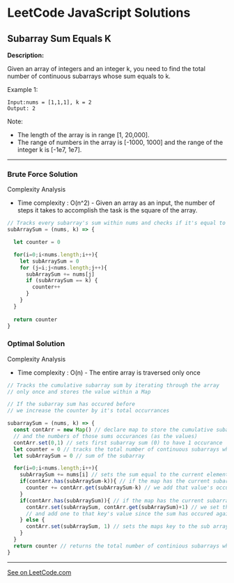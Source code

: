 # LeetCode JavaScript Solutions



## Subarray Sum Equals K



**Description:**

Given an array of integers and an integer k, you need to find the total number of continuous subarrays whose sum equals to k.

Example 1:
```
Input:nums = [1,1,1], k = 2
Output: 2
```

Note:
- The length of the array is in range [1, 20,000].
- The range of numbers in the array is [-1000, 1000] and the range of the integer k is [-1e7, 1e7].

---

### Brute Force Solution
Complexity Analysis

- Time complexity : O(n^2) - Given an array as an input, the number of steps it takes to accomplish the task is the square of the array.

```JavaScript
// Tracks every subarray's sum within nums and checks if it's equal to K 
subArraySum = (nums, k) => {

  let counter = 0 

  for(i=0;i<nums.length;i++){
    let subArraySum = 0
    for (j=i;j<nums.length;j++){
      subArraySum += nums[j]
      if (subArraySum == k) {
        counter++
      }
    }
  }
  
  return counter
}

```


### Optimal Solution
Complexity Analysis

- Time complexity : O(n) - The entire array is traversed only once

```JavaScript
// Tracks the cumulative subarray sum by iterating through the array  
// only once and stores the value within a Map

// If the subarray sum has occured before 
// we increase the counter by it's total occurrances

subarraySum = (nums, k) => {
  const contArr = new Map() // declare map to store the cumulative subarray sums (as the keys),
  // and the numbers of those sums occurances (as the values)
  contArr.set(0,1) // sets first subarray sum (0) to have 1 occurance
  let counter = 0 // tracks the total number of continuous subarrays whose sum equals to K
  let subArraySum = 0 // sum of the subarray

  for(i=0;i<nums.length;i++){
    subArraySum += nums[i] // sets the sum equal to the current element in nums
    if(contArr.has(subArraySum-k)){ // if the map has the current subarray's sum in an earlier iteration
      counter += contArr.get(subArraySum-k) // we add that value's occurance to the counter
    }
    if(contArr.has(subArraySum)){ // if the map has the current subarray's sum
      contArr.set(subArraySum, contArr.get(subArraySum)+1) // we set the key to the sub array's sum
      // and add one to that key's value since the sum has occured again
    } else {
      contArr.set(subArraySum, 1) // sets the maps key to the sub array sum and adds one to keep track of it's occurance
    }
  }
  return counter // returns the total number of continious subarrays whose sum is equal to K
}

```


---


[See on LeetCode.com](https://leetcode.com/explore/featured/card/30-day-leetcoding-challenge/531/week-4/3307/)

